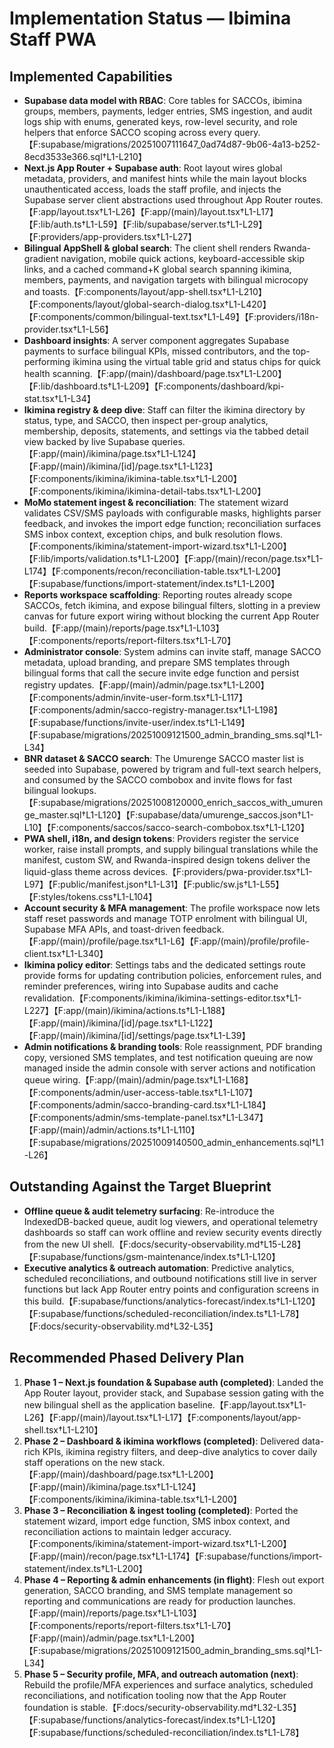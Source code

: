 # Implementation Status — Ibimina Staff PWA

## Implemented Capabilities
- **Supabase data model with RBAC**: Core tables for SACCOs, ibimina groups, members, payments, ledger entries, SMS ingestion, and audit logs ship with enums, generated keys, row-level security, and role helpers that enforce SACCO scoping across every query.【F:supabase/migrations/20251007111647_0ad74d87-9b06-4a13-b252-8ecd3533e366.sql†L1-L210】
- **Next.js App Router + Supabase auth**: Root layout wires global metadata, providers, and manifest hints while the main layout blocks unauthenticated access, loads the staff profile, and injects the Supabase server client abstractions used throughout App Router routes.【F:app/layout.tsx†L1-L26】【F:app/(main)/layout.tsx†L1-L17】【F:lib/auth.ts†L1-L59】【F:lib/supabase/server.ts†L1-L29】【F:providers/app-providers.tsx†L1-L27】
- **Bilingual AppShell & global search**: The client shell renders Rwanda-gradient navigation, mobile quick actions, keyboard-accessible skip links, and a cached command+K global search spanning ikimina, members, payments, and navigation targets with bilingual microcopy and toasts.【F:components/layout/app-shell.tsx†L1-L210】【F:components/layout/global-search-dialog.tsx†L1-L420】【F:components/common/bilingual-text.tsx†L1-L49】【F:providers/i18n-provider.tsx†L1-L56】
- **Dashboard insights**: A server component aggregates Supabase payments to surface bilingual KPIs, missed contributors, and the top-performing ikimina using the virtual table grid and status chips for quick health scanning.【F:app/(main)/dashboard/page.tsx†L1-L200】【F:lib/dashboard.ts†L1-L209】【F:components/dashboard/kpi-stat.tsx†L1-L34】
- **Ikimina registry & deep dive**: Staff can filter the ikimina directory by status, type, and SACCO, then inspect per-group analytics, membership, deposits, statements, and settings via the tabbed detail view backed by live Supabase queries.【F:app/(main)/ikimina/page.tsx†L1-L124】【F:app/(main)/ikimina/[id]/page.tsx†L1-L123】【F:components/ikimina/ikimina-table.tsx†L1-L200】【F:components/ikimina/ikimina-detail-tabs.tsx†L1-L200】
- **MoMo statement ingest & reconciliation**: The statement wizard validates CSV/SMS payloads with configurable masks, highlights parser feedback, and invokes the import edge function; reconciliation surfaces SMS inbox context, exception chips, and bulk resolution flows.【F:components/ikimina/statement-import-wizard.tsx†L1-L200】【F:lib/imports/validation.ts†L1-L200】【F:app/(main)/recon/page.tsx†L1-L174】【F:components/recon/reconciliation-table.tsx†L1-L200】【F:supabase/functions/import-statement/index.ts†L1-L200】
- **Reports workspace scaffolding**: Reporting routes already scope SACCOs, fetch ikimina, and expose bilingual filters, slotting in a preview canvas for future export wiring without blocking the current App Router build.【F:app/(main)/reports/page.tsx†L1-L103】【F:components/reports/report-filters.tsx†L1-L70】
- **Administrator console**: System admins can invite staff, manage SACCO metadata, upload branding, and prepare SMS templates through bilingual forms that call the secure invite edge function and persist registry updates.【F:app/(main)/admin/page.tsx†L1-L200】【F:components/admin/invite-user-form.tsx†L1-L117】【F:components/admin/sacco-registry-manager.tsx†L1-L198】【F:supabase/functions/invite-user/index.ts†L1-L149】【F:supabase/migrations/20251009121500_admin_branding_sms.sql†L1-L34】
- **BNR dataset & SACCO search**: The Umurenge SACCO master list is seeded into Supabase, powered by trigram and full-text search helpers, and consumed by the SACCO combobox and invite flows for fast bilingual lookups.【F:supabase/migrations/20251008120000_enrich_saccos_with_umurenge_master.sql†L1-L120】【F:supabase/data/umurenge_saccos.json†L1-L10】【F:components/saccos/sacco-search-combobox.tsx†L1-L120】
- **PWA shell, i18n, and design tokens**: Providers register the service worker, raise install prompts, and supply bilingual translations while the manifest, custom SW, and Rwanda-inspired design tokens deliver the liquid-glass theme across devices.【F:providers/pwa-provider.tsx†L1-L97】【F:public/manifest.json†L1-L31】【F:public/sw.js†L1-L55】【F:styles/tokens.css†L1-L104】
- **Account security & MFA management**: The profile workspace now lets staff reset passwords and manage TOTP enrolment with bilingual UI, Supabase MFA APIs, and toast-driven feedback.【F:app/(main)/profile/page.tsx†L1-L6】【F:app/(main)/profile/profile-client.tsx†L1-L340】
- **Ikimina policy editor**: Settings tabs and the dedicated settings route provide forms for updating contribution policies, enforcement rules, and reminder preferences, wiring into Supabase audits and cache revalidation.【F:components/ikimina/ikimina-settings-editor.tsx†L1-L227】【F:app/(main)/ikimina/actions.ts†L1-L188】【F:app/(main)/ikimina/[id]/page.tsx†L1-L122】【F:app/(main)/ikimina/[id]/settings/page.tsx†L1-L39】
- **Admin notifications & branding tools**: Role reassignment, PDF branding copy, versioned SMS templates, and test notification queuing are now managed inside the admin console with server actions and notification queue wiring.【F:app/(main)/admin/page.tsx†L1-L168】【F:components/admin/user-access-table.tsx†L1-L107】【F:components/admin/sacco-branding-card.tsx†L1-L184】【F:components/admin/sms-template-panel.tsx†L1-L347】【F:app/(main)/admin/actions.ts†L1-L110】【F:supabase/migrations/20251009140500_admin_enhancements.sql†L1-L26】

## Outstanding Against the Target Blueprint
- **Offline queue & audit telemetry surfacing**: Re-introduce the IndexedDB-backed queue, audit log viewers, and operational telemetry dashboards so staff can work offline and review security events directly from the new UI shell.【F:docs/security-observability.md†L15-L28】【F:supabase/functions/gsm-maintenance/index.ts†L1-L120】
- **Executive analytics & outreach automation**: Predictive analytics, scheduled reconciliations, and outbound notifications still live in server functions but lack App Router entry points and configuration screens in this build.【F:supabase/functions/analytics-forecast/index.ts†L1-L120】【F:supabase/functions/scheduled-reconciliation/index.ts†L1-L78】【F:docs/security-observability.md†L32-L35】

## Recommended Phased Delivery Plan
1. **Phase 1 – Next.js foundation & Supabase auth (completed)**: Landed the App Router layout, provider stack, and Supabase session gating with the new bilingual shell as the application baseline.【F:app/layout.tsx†L1-L26】【F:app/(main)/layout.tsx†L1-L17】【F:components/layout/app-shell.tsx†L1-L210】
2. **Phase 2 – Dashboard & ikimina workflows (completed)**: Delivered data-rich KPIs, ikimina registry filters, and deep-dive analytics to cover daily staff operations on the new stack.【F:app/(main)/dashboard/page.tsx†L1-L200】【F:app/(main)/ikimina/page.tsx†L1-L124】【F:components/ikimina/ikimina-table.tsx†L1-L200】
3. **Phase 3 – Reconciliation & ingest tooling (completed)**: Ported the statement wizard, import edge function, SMS inbox context, and reconciliation actions to maintain ledger accuracy.【F:components/ikimina/statement-import-wizard.tsx†L1-L200】【F:app/(main)/recon/page.tsx†L1-L174】【F:supabase/functions/import-statement/index.ts†L1-L200】
4. **Phase 4 – Reporting & admin enhancements (in flight)**: Flesh out export generation, SACCO branding, and SMS template management so reporting and communications are ready for production launches.【F:app/(main)/reports/page.tsx†L1-L103】【F:components/reports/report-filters.tsx†L1-L70】【F:app/(main)/admin/page.tsx†L1-L200】【F:supabase/migrations/20251009121500_admin_branding_sms.sql†L1-L34】
5. **Phase 5 – Security profile, MFA, and outreach automation (next)**: Rebuild the profile/MFA experiences and surface analytics, scheduled reconciliations, and notification tooling now that the App Router foundation is stable.【F:docs/security-observability.md†L32-L35】【F:supabase/functions/analytics-forecast/index.ts†L1-L120】【F:supabase/functions/scheduled-reconciliation/index.ts†L1-L78】
